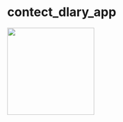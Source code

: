 # contect_dlary_app

<img src = "https://github.com/user-attachments/assets/7d0cb425-c685-4302-875d-6246ca0b65e9" width="200">
